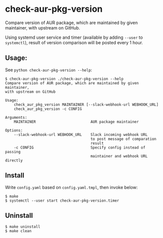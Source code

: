 # check-aur-pkg-version
Compare version of AUR package, which are maintained by given maintainer, with upstream on GitHub.

Using systemd user service and timer (available by adding `--user` to `systemctl`), result of version comparison will be posted every 1 hour.

## Usage:
See `python check-aur-pkg-version --help`:

```
$ check-aur-pkg-version ./check-aur-pkg-version --help
Compare version of AUR package, which are maintained by given maintainer,
with upstream on GitHub

Usage:
    check_aur_pkg_version MAINTAINER [--slack-webhook-url WEBHOOK_URL]
    check_aur_pkg_version -c CONFIG

Arguments:
    MAINTAINER                         AUR package maintainer

Options:
    --slack-webhook-url WEBHOOK_URL    Slack incoming webhook URL
                                       to post message of comparation
                                       result
    -c CONFIG                          Specify config instead of passing
                                       maintainer and webhook URL directly
```

## Install
Write `config.yaml` based on `config.yaml.tmpl`, then invoke below:
```
$ make
$ systemctl --user start check-aur-pkg-version.timer
```

## Uninstall
```
$ make uninstall
$ make clean
```
